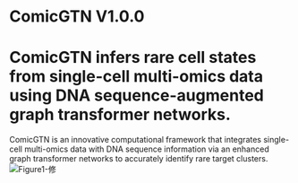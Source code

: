 # ComicGTN V1.0.0
# ComicGTN infers rare cell states from single-cell multi-omics data using DNA sequence-augmented graph transformer networks.
ComicGTN is an innovative computational framework that integrates single-cell multi-omics data with DNA sequence information via an enhanced graph transformer networks to accurately identify rare target clusters.
![Figure1-修](https://github.com/user-attachments/assets/670cb3b7-f7fd-4b1e-89c3-5ac95d3bc844)

